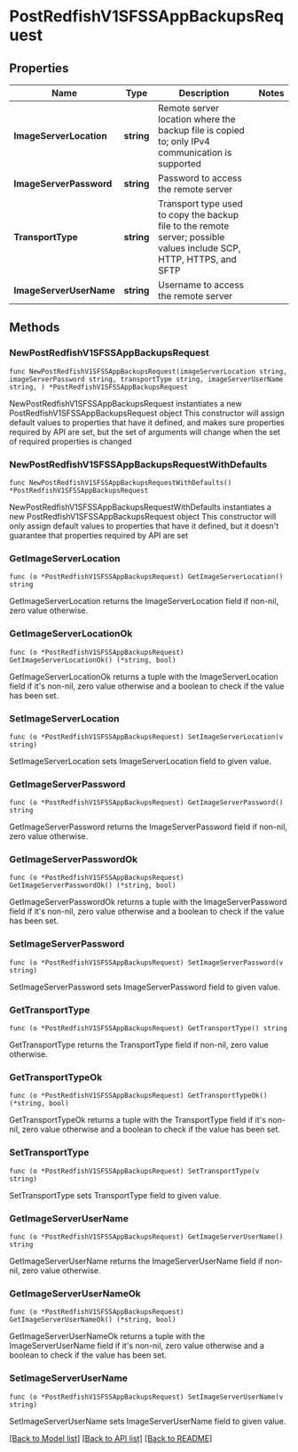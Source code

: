 # PostRedfishV1SFSSAppBackupsRequest

## Properties

Name | Type | Description | Notes
------------ | ------------- | ------------- | -------------
**ImageServerLocation** | **string** | Remote server location where the backup file is copied to; only IPv4 communication is supported | 
**ImageServerPassword** | **string** | Password to access the remote server | 
**TransportType** | **string** | Transport type used to copy the backup file to the remote server; possible values include SCP, HTTP, HTTPS, and SFTP | 
**ImageServerUserName** | **string** | Username to access the remote server | 

## Methods

### NewPostRedfishV1SFSSAppBackupsRequest

`func NewPostRedfishV1SFSSAppBackupsRequest(imageServerLocation string, imageServerPassword string, transportType string, imageServerUserName string, ) *PostRedfishV1SFSSAppBackupsRequest`

NewPostRedfishV1SFSSAppBackupsRequest instantiates a new PostRedfishV1SFSSAppBackupsRequest object
This constructor will assign default values to properties that have it defined,
and makes sure properties required by API are set, but the set of arguments
will change when the set of required properties is changed

### NewPostRedfishV1SFSSAppBackupsRequestWithDefaults

`func NewPostRedfishV1SFSSAppBackupsRequestWithDefaults() *PostRedfishV1SFSSAppBackupsRequest`

NewPostRedfishV1SFSSAppBackupsRequestWithDefaults instantiates a new PostRedfishV1SFSSAppBackupsRequest object
This constructor will only assign default values to properties that have it defined,
but it doesn't guarantee that properties required by API are set

### GetImageServerLocation

`func (o *PostRedfishV1SFSSAppBackupsRequest) GetImageServerLocation() string`

GetImageServerLocation returns the ImageServerLocation field if non-nil, zero value otherwise.

### GetImageServerLocationOk

`func (o *PostRedfishV1SFSSAppBackupsRequest) GetImageServerLocationOk() (*string, bool)`

GetImageServerLocationOk returns a tuple with the ImageServerLocation field if it's non-nil, zero value otherwise
and a boolean to check if the value has been set.

### SetImageServerLocation

`func (o *PostRedfishV1SFSSAppBackupsRequest) SetImageServerLocation(v string)`

SetImageServerLocation sets ImageServerLocation field to given value.


### GetImageServerPassword

`func (o *PostRedfishV1SFSSAppBackupsRequest) GetImageServerPassword() string`

GetImageServerPassword returns the ImageServerPassword field if non-nil, zero value otherwise.

### GetImageServerPasswordOk

`func (o *PostRedfishV1SFSSAppBackupsRequest) GetImageServerPasswordOk() (*string, bool)`

GetImageServerPasswordOk returns a tuple with the ImageServerPassword field if it's non-nil, zero value otherwise
and a boolean to check if the value has been set.

### SetImageServerPassword

`func (o *PostRedfishV1SFSSAppBackupsRequest) SetImageServerPassword(v string)`

SetImageServerPassword sets ImageServerPassword field to given value.


### GetTransportType

`func (o *PostRedfishV1SFSSAppBackupsRequest) GetTransportType() string`

GetTransportType returns the TransportType field if non-nil, zero value otherwise.

### GetTransportTypeOk

`func (o *PostRedfishV1SFSSAppBackupsRequest) GetTransportTypeOk() (*string, bool)`

GetTransportTypeOk returns a tuple with the TransportType field if it's non-nil, zero value otherwise
and a boolean to check if the value has been set.

### SetTransportType

`func (o *PostRedfishV1SFSSAppBackupsRequest) SetTransportType(v string)`

SetTransportType sets TransportType field to given value.


### GetImageServerUserName

`func (o *PostRedfishV1SFSSAppBackupsRequest) GetImageServerUserName() string`

GetImageServerUserName returns the ImageServerUserName field if non-nil, zero value otherwise.

### GetImageServerUserNameOk

`func (o *PostRedfishV1SFSSAppBackupsRequest) GetImageServerUserNameOk() (*string, bool)`

GetImageServerUserNameOk returns a tuple with the ImageServerUserName field if it's non-nil, zero value otherwise
and a boolean to check if the value has been set.

### SetImageServerUserName

`func (o *PostRedfishV1SFSSAppBackupsRequest) SetImageServerUserName(v string)`

SetImageServerUserName sets ImageServerUserName field to given value.



[[Back to Model list]](../README.md#documentation-for-models) [[Back to API list]](../README.md#documentation-for-api-endpoints) [[Back to README]](../README.md)


